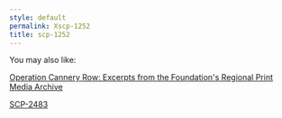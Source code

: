 ```yaml
---
style: default
permalink: Xscp-1252
title: scp-1252
---
```

You may also like:

[Operation Cannery Row: Excerpts from the Foundation's Regional Print Media Archive](http://scp-wiki.net/operation-cannery-row-excerpts-from-the-foundation)

[SCP-2483](http://scp-wiki.net/scp-2483)
